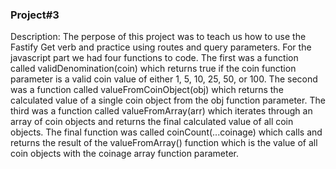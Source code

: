 ### Project#3
Description: The perpose of this project was to teach us how to use the Fastify Get verb and practice using routes and query parameters. For the javascript part we had four functions to code. The first was a function called validDenomination(coin) which returns true if the coin function parameter is a valid coin value of either 1, 5, 10, 25, 50, or 100. The second was a function called valueFromCoinObject(obj) which returns the calculated value of a single coin object from the obj function parameter. The third was a function called valueFromArray(arr) which iterates through an array of coin objects and returns the final calculated value of all coin objects. The final function was called coinCount(...coinage) which calls and returns the result of the valueFromArray() function which is the value of all coin objects with the coinage array function parameter. 
